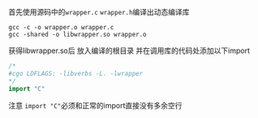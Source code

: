 首先使用源码中的`wrapper.c` `wrapper.h`编译出动态编译库

```
gcc -c -o wrapper.o wrapper.c
gcc -shared -o libwrapper.so wrapper.o
```

获得libwrapper.so后 放入编译的根目录 并在调用库的代码处添加以下import

```go
/*
#cgo LDFLAGS: -libverbs -L. -lwrapper
*/
import "C"
```

注意 `import "C"`必须和正常的import直接没有多余空行